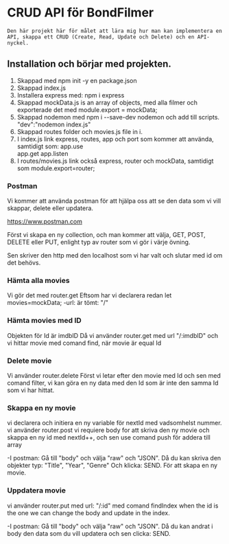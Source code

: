 # CRUD API för BondFilmer
    Den här projekt här för målet att lära mig hur man kan implementera en API, skappa ett CRUD (Create, Read, Update och Delete) och en API-nyckel.

## Installation och börjar med projekten.

1. Skappad med npm init -y en package.json
2. Skappad index.js
3. Installera express med: npm i express
4. Skappad mockData.js is an array of objects, med alla filmer
    och exporterade det med module.export = mockData; 
5. Skappad nodemon med npm i --save-dev nodemon
    och add till scripts. "dev":"nodemon index.js"
6. Skappad routes folder och movies.js file in i.
7. I index.js link express, routes, app och port som kommer att använda, samtidigt som:
    app.use  
    app.get 
    app.listen
8. I routes/movies.js link också express, router och mockData, samtidigt som 
module.export=router;  

### Postman

Vi kommer att använda postman för att hjälpa oss att se den data som vi vill skappar, delete eller updatera.

https://www.postman.com

Först vi skapa en ny collection, och man kommer att välja, GET, POST, DELETE eller PUT, enlight typ av router som vi gör i värje övning.

Sen skriver den http med den localhost som vi har valt och slutar med id om det behövs.

### Hämta alla movies

 Vi gör det med router.get
 Eftsom har vi declarera redan let movies=mockData;
 -url: är tömt: "/"

### Hämta movies med ID

 Objekten för Id är imdbID
 Då vi använder router.get
 med url "/:imdbID"
 och vi hittar movie med comand find, när movie är equal Id

### Delete movie

 Vi använder router.delete
 Först vi letar efter den movie med Id och sen med comand filter, vi kan göra en ny data med den Id som är inte den samma Id som vi har hittat.

### Skappa en ny movie

 vi declarera och initiera en ny variable för nextId med vadsomhelst nummer.
 vi använder router.post
 vi requiere body for att skriva den ny movie och skappa en ny id med nextId++, och sen use comand push för addera till array

 -I postman:
     Gå till "body" och välja "raw" och "JSON".
    Då du kan skriva den objekter typ: "Title", "Year", "Genre"
    Och klicka: SEND. För att skapa en ny movie.

### Uppdatera movie
 vi använder router.put 
 med url: "/:id"
 med comand findIndex when the id is the one
 we can change the body and update in the index.

 -I postman:
     Gå till "body" och välja "raw" och "JSON".
    Då du kan andrat i body den data som du vill updatera och sen clicka: SEND.


